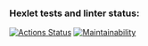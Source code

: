 ### Hexlet tests and linter status:
[![Actions Status](https://github.com/johanla0/frontend-project-lvl3/workflows/hexlet-check/badge.svg)](https://github.com/johanla0/frontend-project-lvl3/actions)
[![Maintainability](https://api.codeclimate.com/v1/badges/11f981ca3aa2078678d9/maintainability)](https://codeclimate.com/github/johanla0/frontend-project-lvl3/maintainability)
